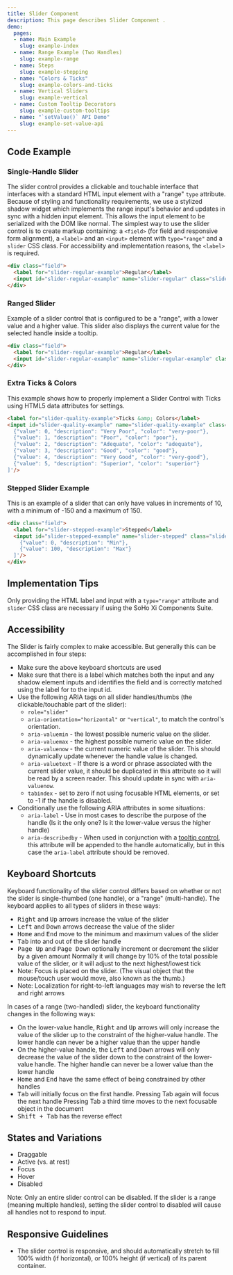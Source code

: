 ```yaml
---
title: Slider Component
description: This page describes Slider Component .
demo:
  pages:
  - name: Main Example
    slug: example-index
  - name: Range Example (Two Handles)
    slug: example-range
  - name: Steps
    slug: example-stepping
  - name: "Colors & Ticks"
    slug: example-colors-and-ticks
  - name: Vertical Sliders
    slug: example-vertical
  - name: Custom Tooltip Decorators
    slug: example-custom-tooltips
  - name: "`setValue()` API Demo"
    slug: example-set-value-api
---
```


## Code Example

### Single-Handle Slider

The slider control provides a clickable and touchable interface that interfaces with a standard HTML input element with a "range" `type` attribute. Because of styling and functionality requirements, we use a stylized shadow widget which implements the range input's behavior and updates in sync with a hidden input element. This allows the input element to be serialized with the DOM like normal. The simplest way to use the slider control is to create markup containing: a `<field>` (for field and responsive form alignment), a `<label>` and an `<input>` element with `type="range"` and a `slider` CSS class. For accessibility and implementation reasons, the `<label>` is required.

```html
<div class="field">
  <label for="slider-regular-example">Regular</label>
  <input id="slider-regular-example" name="slider-regular" class="slider" type="range"/>
</div>
```

### Ranged Slider

Example of a slider control that is configured to be a "range", with a lower value and a higher value. This slider also displays the current value for the selected handle inside a tooltip.

```html
<div class="field">
  <label for="slider-regular-example">Regular</label>
  <input id="slider-regular-example" name="slider-regular-example" class="slider" type="range" data-tooltip-content='[""]' data-tooltip-persist="true" />
</div>
```

### Extra Ticks & Colors

This example shows how to properly implement a Slider Control with Ticks using HTML5 data attributes for settings.

```html
<label for="slider-quality-example">Ticks &amp; Colors</label>
<input id="slider-quality-example" name="slider-quality-example" class="slider" type="range" min="0" max="5" value="2" step="1" data-ticks='[
  {"value": 0, "description": "Very Poor", "color": "very-poor"},
  {"value": 1, "description": "Poor", "color": "poor"},
  {"value": 2, "description": "Adequate", "color": "adequate"},
  {"value": 3, "description": "Good", "color": "good"},
  {"value": 4, "description": "Very Good", "color": "very-good"},
  {"value": 5, "description": "Superior", "color": "superior"}
]'/>
```

### Stepped Slider Example

This is an example of a slider that can only have values in increments of 10, with a minimum of -150 and a maximum of 150.

```html
<div class="field">
  <label for="slider-stepped-example">Stepped</label>
  <input id="slider-stepped-example" name="slider-stepped" class="slider" type="range" step="5" data-ticks='[
    {"value": 0, "description": "Min"},
    {"value": 100, "description": "Max"}
  ]'/>
</div>
```

## Implementation Tips

Only providing the HTML label and input with a `type="range"` attribute and `slider` CSS class are necessary if using the SoHo Xi Components Suite.

## Accessibility

The Slider is fairly complex to make accessible. But generally this can be accomplished in four steps:

- Make sure the above keyboard shortcuts are used
- Make sure that there is a label which matches both the input and any shadow element inputs and identifies the field and is correctly matched using the label for to the input id.
- Use the following ARIA tags on all slider handles/thumbs (the clickable/touchable part of the slider):
    - `role="slider"`
    - `aria-orientation="horizontal"` or `"vertical"`, to match the control's orientation.
    - `aria-valuemin` - the lowest possible numeric value on the slider.
    - `aria-valuemax` - the highest possible numeric value on the slider.
    - `aria-valuenow` - the current numeric value of the slider. This should dynamically update whenever the handle value is changed.
    - `aria-valuetext` - If there is a word or phrase associated with the current slider value, it should be duplicated in this attribute so it will be read by a screen reader. This should update in sync with `aria-valuenow`.
    - `tabindex` - set to zero if not using focusable HTML elements, or set to -1 if the handle is disabled.
- Conditionally use the following ARIA attributes in some situations:
    - `aria-label` - Use in most cases to describe the purpose of the handle (Is it the only one? Is it the lower-value versus the higher handle)
    - `aria-describedby` - When used in conjunction with a [tooltip control](./tooltip), this attribute will be appended to the handle automatically, but in this case the `aria-label` attribute should be removed.

## Keyboard Shortcuts

Keyboard functionality of the slider control differs based on whether or not the slider is single-thumbed (one handle), or a "range" (multi-handle). The keyboard applies to all types of sliders in these ways:

- <kbd>Right</kbd> and <kbd>Up</kbd> arrows increase the value of the slider
- <kbd>Left</kbd> and <kbd>Down</kbd> arrows decrease the value of the slider
- <kbd>Home</kbd> and <kbd>End</kbd> move to the minimum and maximum values of the slider
- <kbd>Tab</kbd> into and out of the slider handle
- <kbd>Page Up</kbd> and <kbd>Page Down</kbd> optionally increment or decrement the slider by a given amount Normally it will change by 10% of the total possible value of the slider, or it will adjust to the next highest/lowest tick
- Note: Focus is placed on the slider. (The visual object that the mouse/touch user would move, also known as the thumb.)
- Note: Localization for right-to-left languages may wish to reverse the left and right arrows

In cases of a range (two-handled) slider, the keyboard functionality changes in the following ways:

- On the lower-value handle, <kbd>Right</kbd> and <kbd>Up</kbd> arrows will only increase the value of the slider up to the constraint of the higher-value handle. The lower handle can never be a higher value than the upper handle
- On the higher-value handle, the <kbd>Left</kbd> and <kbd>Down</kbd> arrows  will only decrease the value of the slider down to the constraint of the lower-value handle. The higher handle can never be a lower value than the lower handle
- <kbd>Home</kbd> and <kbd>End</kbd>  have the same effect of being constrained by other handles
- <kbd>Tab</kbd>  will initially focus on the first handle. Pressing Tab again will focus the next handle Pressing Tab a third time moves to the next focusable object in the document
- <kbd>Shift + Tab</kbd>  has the reverse effect

## States and Variations

- Draggable
- Active (vs. at rest)
- Focus
- Hover
- Disabled

Note: Only an entire slider control can be disabled. If the slider is a range (meaning multiple handles), setting the slider control to disabled will cause all handles not to respond to input.

## Responsive Guidelines

- The slider control is responsive, and should automatically stretch to fill 100% width (if horizontal), or 100% height (if vertical) of its parent container.
